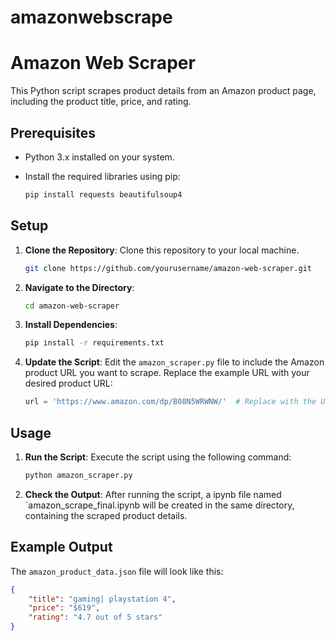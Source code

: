 # amazonwebscrape
# Amazon Web Scraper

This Python script scrapes product details from an Amazon product page, including the product title, price, and rating.

## Prerequisites

- Python 3.x installed on your system.
- Install the required libraries using pip:

    ```bash
    pip install requests beautifulsoup4
    ```

## Setup

1. **Clone the Repository**: Clone this repository to your local machine.

    ```bash
    git clone https://github.com/yourusername/amazon-web-scraper.git
    ```

2. **Navigate to the Directory**:

    ```bash
    cd amazon-web-scraper
    ```

3. **Install Dependencies**:

    ```bash
    pip install -r requirements.txt
    ```

4. **Update the Script**: Edit the `amazon_scraper.py` file to include the Amazon product URL you want to scrape. Replace the example URL with your desired product URL:

    ```python
    url = 'https://www.amazon.com/dp/B08N5WRWNW/'  # Replace with the URL of the product you want to scrape
    ```

## Usage

1. **Run the Script**: Execute the script using the following command:

    ```bash
    python amazon_scraper.py
    ```

2. **Check the Output**: After running the script, a ipynb file named `amazon_scrape_final.ipynb  will be created in the same directory, containing the scraped product details.

## Example Output

The `amazon_product_data.json` file will look like this:

```json
{
    "title": "gaming| playstation 4",
    "price": "$619",
    "rating": "4.7 out of 5 stars"
}
